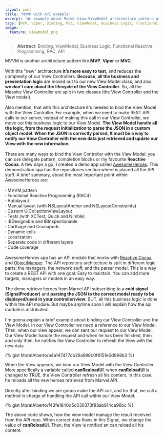 ```yaml
---
layout: post
title: "MVVM with API example"
excerpt: "An example about Model-View-ViewModel architecture pattern used with a Reactive API."
tags: [MVP, Viper, Binding, MVC, ViewModel, Business Logic, Functional Reactive Programming, API]
image:
  feature: viewmodel.png
---
```


> **Abstract**: Binding, ViewModel, Business Logic, Functional Reactive Programming, RAC, API

MVVM is another architecture pattern like **MVP**, **Viper** or **MVC**.
<br/>
<br/>
With this "new" architecture **it’s more easy to test**, and reduces the complexity of our View Controllers. **Because, all the business and presentation logic** are moved out to our new View Model class, and also, **we don't care about the lifecycle of the View Controller**. So, all the Massive View Controller are split in two classes (the View Controller and the View model).
<br/>
<br/>
Also mention, that with this architecture it's needed to bind the View Model with the View Controller. For example, when we need to make REST API calls to our server, instead of making this call in our View Controller, we move out this business logic to our View Model. **The View Model handle all the logic, from the request initialization to parse the JSON in a custom object model. When the JSON is correctly parsed, It must be a way to notify our View Controller with the new data just retrieved and update our View with the new information.**
<br/>
<br/>
There are many ways to bind the View Controller with the View Model: you can use delegate pattern, completion blocks or my favourite **Reactive Cocoa**. A few days a go, I created a demo app called [AwesomeHeroes](https://github.com/MoralAlberto/AwesomeHeroes). This demonstration app has the repositories section where is placed all the API stuff. A brief summary, about the most important point within AwesomeHeroes are:
<br/>
<br/>
· MVVM pattern
<br/>
· Functional Reactive Programming (RAC4)
<br/>
· Autolayout
<br/>
· Manual layout (with NSLayoutAnchor and NSLayoutConstraints)
<br/>
· Custom UICollectionViewLayout
<br/>
· Tests (with XCTest, Quick and Nimble)
<br/>
· IBDesignable and IBInspectionable
<br/>
· Carthage and Cocoapods
<br/>
· Dynamic cells
<br/>
· Localization
<br/>
· Separate code in different layers
<br/>
· Code coverage
<br/>
<br/>
AwesomeHeroes app has an API module that works with [Reactive Cocoa](https://github.com/ReactiveCocoa/ReactiveCocoa) and [ObjectMapper](https://github.com/Hearst-DD/ObjectMapper). The API repository architecture is split in different logic parts: the managers, the network stuff, and the parser model. This is a way to create a REST API with one goal: Easy to maintain. You can add more targets, managers or models in an easy way.
<br/>
<br/>
The demo retrieve heroes from Marvel API subscribing to a **cold signal (SignalProducer)** and **parsing the JSON to the correct model ready to be displayed/used in your controller/view**. BUT, all this business logic is done within the API module. But maybe anytime soon I will explain how the api module is distributed.
<br/>
<br/>
I'm gonna explain a brief example about binding our View Controller and the View Model. In our View Controller we need a reference to our View Model. Then, when our view appear, we can sent our request to our View Model. Our View Model handle the request and when he has been finished, then and only then, he notifies the View Controller to refresh the View with the new data.

{% gist MoralAlberto/a4a147d77db29a998c0f8151e0d998b3 %}

When the View appears, we bind our View Model with the View Controller. More specifically a variable called **canRealoadUI**. when **canReloadUI** is changed to TRUE, the View Controller refresh all his content. In this case, he reloads all the new heroes retrieved from Marvel API.
<br/>
<br/>
Directly after binding we are gonna make the API call, and for that, we call a method in charge of handling the API call within our View Model.

{% gist MoralAlberto/f43fe1840d5c030373f88ab914ca96bc %}

The above code shows, how the view model manage the result received from the API repo. When correct data flows in this Signal, we change the value of **canReloadUI**. Then, the View is notified an can reload all his content.
